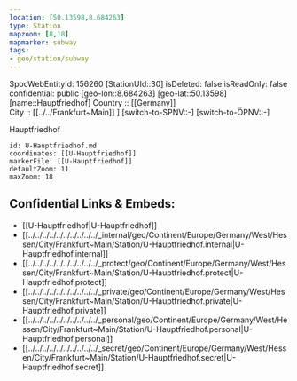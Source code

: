 ```yaml
---
location: [50.13598,8.684263] 
type: Station 
mapzoom: [8,18] 
mapmarker: subway 
tags:
- geo/station/subway
---
```

SpocWebEntityId: 156260
[StationUId::30] 
isDeleted: false
isReadOnly: false
confidential: public
[geo-lon::8.684263] 
[geo-lat::50.13598] 
[name::Hauptfriedhof] 
Country :: [[Germany]]  
City :: [[../../Frankfurt~Main]] ] 
[switch-to-SPNV::-] 
[switch-to-ÖPNV::-] 

Hauptfriedhof

```leaflet
id: U-Hauptfriedhof.md
coordinates: [[U-Hauptfriedhof]] 
markerFile: [[U-Hauptfriedhof]] 
defaultZoom: 11 
maxZoom: 18
```


## Confidential Links & Embeds: 
- [[U-Hauptfriedhof|U-Hauptfriedhof]] 
- [[../../../../../../../../../../_internal/geo/Continent/Europe/Germany/West/Hessen/City/Frankfurt~Main/Station/U-Hauptfriedhof.internal|U-Hauptfriedhof.internal]] 
- [[../../../../../../../../../../_protect/geo/Continent/Europe/Germany/West/Hessen/City/Frankfurt~Main/Station/U-Hauptfriedhof.protect|U-Hauptfriedhof.protect]] 
- [[../../../../../../../../../../_private/geo/Continent/Europe/Germany/West/Hessen/City/Frankfurt~Main/Station/U-Hauptfriedhof.private|U-Hauptfriedhof.private]] 
- [[../../../../../../../../../../_personal/geo/Continent/Europe/Germany/West/Hessen/City/Frankfurt~Main/Station/U-Hauptfriedhof.personal|U-Hauptfriedhof.personal]] 
- [[../../../../../../../../../../_secret/geo/Continent/Europe/Germany/West/Hessen/City/Frankfurt~Main/Station/U-Hauptfriedhof.secret|U-Hauptfriedhof.secret]] 
